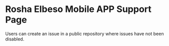 # Rosha Elbeso Mobile APP Support Page
Users can create an issue in a public repository where issues have not been disabled.
